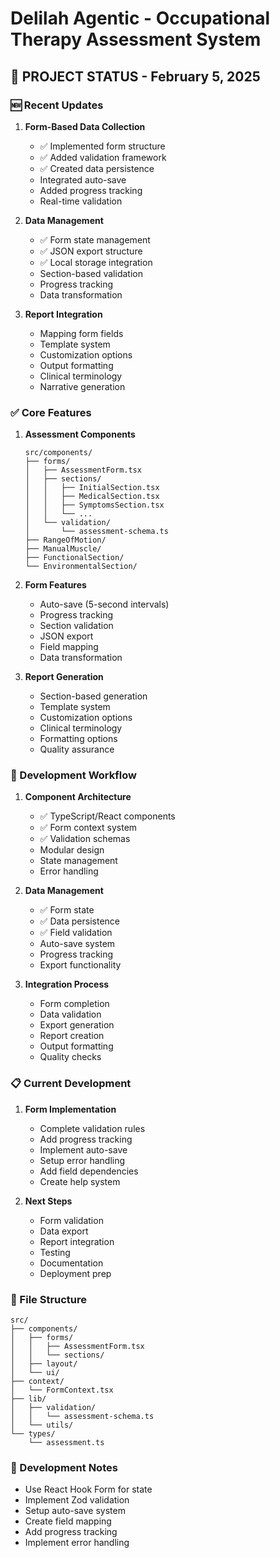 # Delilah Agentic - Occupational Therapy Assessment System

## 🎯 PROJECT STATUS - February 5, 2025

### 🆕 Recent Updates
1. **Form-Based Data Collection**
   - ✅ Implemented form structure
   - ✅ Added validation framework
   - ✅ Created data persistence
   - Integrated auto-save
   - Added progress tracking
   - Real-time validation

2. **Data Management**
   - ✅ Form state management
   - ✅ JSON export structure
   - ✅ Local storage integration
   - Section-based validation
   - Progress tracking
   - Data transformation

3. **Report Integration**
   - Mapping form fields
   - Template system
   - Customization options
   - Output formatting
   - Clinical terminology
   - Narrative generation

### ✅ Core Features
1. **Assessment Components**
   ```
   src/components/
   ├── forms/
   │   ├── AssessmentForm.tsx
   │   ├── sections/
   │   │   ├── InitialSection.tsx
   │   │   ├── MedicalSection.tsx
   │   │   ├── SymptomsSection.tsx
   │   │   └── ...
   │   └── validation/
   │       └── assessment-schema.ts
   ├── RangeOfMotion/
   ├── ManualMuscle/
   ├── FunctionalSection/
   └── EnvironmentalSection/
   ```

2. **Form Features**
   - Auto-save (5-second intervals)
   - Progress tracking
   - Section validation
   - JSON export
   - Field mapping
   - Data transformation

3. **Report Generation**
   - Section-based generation
   - Template system
   - Customization options
   - Clinical terminology
   - Formatting options
   - Quality assurance

### 🔄 Development Workflow
1. **Component Architecture**
   - ✅ TypeScript/React components
   - ✅ Form context system
   - ✅ Validation schemas
   - Modular design
   - State management
   - Error handling

2. **Data Management**
   - ✅ Form state
   - ✅ Data persistence
   - ✅ Field validation
   - Auto-save system
   - Progress tracking
   - Export functionality

3. **Integration Process**
   - Form completion
   - Data validation
   - Export generation
   - Report creation
   - Output formatting
   - Quality checks

### 📋 Current Development
1. **Form Implementation**
   - Complete validation rules
   - Add progress tracking
   - Implement auto-save
   - Setup error handling
   - Add field dependencies
   - Create help system

2. **Next Steps**
   - Form validation
   - Data export
   - Report integration
   - Testing
   - Documentation
   - Deployment prep

### 💾 File Structure
```
src/
├── components/
│   ├── forms/
│   │   ├── AssessmentForm.tsx
│   │   └── sections/
│   ├── layout/
│   └── ui/
├── context/
│   └── FormContext.tsx
├── lib/
│   ├── validation/
│   │   └── assessment-schema.ts
│   └── utils/
└── types/
    └── assessment.ts
```

### 🔧 Development Notes
- Use React Hook Form for state
- Implement Zod validation
- Setup auto-save system
- Create field mapping
- Add progress tracking
- Implement error handling
